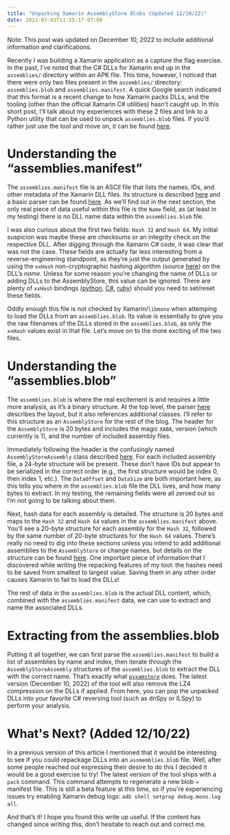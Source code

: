 ```yaml
---
title: "Unpacking Xamarin AssemblyStore Blobs (Updated 12/10/22)"
date: 2022-07-02T11:55:17-07:00
---
```


Note: This post was updated on December 10, 2022 to include additional information and clarifications.

Recently I was building a Xamarin application as a capture the flag exercise. In the past, I’ve noted that the C# DLLs for Xamarin end up in the `assemblies/` directory within an APK file. This time, however, I noticed that there were only two files present in the `assemblies/` directory: `assemblies.blob` and `assemblies.manifest`. A quick Google search indicated that this format is a recent change to how Xamarin packs DLLs, and the tooling (other than the official Xamarin C# utilities) hasn’t caught up. In this short post, I’ll talk about my experiences with these 2 files and link to a Python utility that can be used to unpack `assemblies.blob` files. If you’d rather just use the tool and move on, it can be found [here]( https://github.com/jakev/pyxamstore).

# Understanding the “assemblies.manifest”
The `assemblies.manifest` file is an ASCII file that lists the names, IDs, and other metadata of the Xamarin DLL files. Its structure is described [here]( https://github.com/xamarin/xamarin-android/blob/main/tools/assembly-store-reader/AssemblyStoreManifestEntry.cs) and a basic parser can be found [here]( https://github.com/xamarin/xamarin-android/blob/main/tools/assembly-store-reader/AssemblyStoreManifestReader.cs). As we’ll find out in the next section, the only real piece of data useful within this file is the `Name` field, as (at least in my testing) there is no DLL name data within the `assemblies.blob` file.

I was also curious about the first two fields: `Hash 32` and `Hash 64`. My initial suspicion was maybe these are checksums or an integrity check on the respective DLL. After digging through the Xamarin C# code, it was clear that was not the case. These fields are actually far less interesting from a reverse-engineering standpoint, as they’re just the output generated by using the `xxHash` non-cryptographic hashing algorithm (source [here]( https://github.com/Cyan4973/xxHash)) on the DLL’s *name*. Unless for some reason you’re changing the name of DLLs or adding DLLs to the AssemblyStore, this value can be ignored. There are plenty of `xxHash` bindings ([python]( https://github.com/Cyan4973/xxHash), [C#](https://www.nuget.org/packages/K4os.Hash.xxHash/), [ruby](https://github.com/nashby/xxhash)) should you need to set/reset these fields.

Oddly enough this file is not checked by Xamarin/`libmono` when attemping to load the DLLs from an `assemblies.blob`. Its value is essentially to give you the raw filenames of the DLLs stored in the `assemblies.blob`, as only the `xxHash` values exist in that file. Let’s move on to the more exciting of the two files.

# Understanding the “assemblies.blob”
The `assemblies.blob` is where the real excitement is and requires a little more analysis, as it’s a binary structure. At the top level, the parser [here](https://github.com/xamarin/xamarin-android/blob/main/tools/assembly-store-reader/AssemblyStoreReader.cs) describes the layout, but it also references additional classes. I’ll refer to this structure as an `AssemblyStore` for the rest of the blog. The header for the `AssemblyStore` is 20 bytes and includes the magic `XABA`, version (which currently is 1), and the number of included assembly files.

Immediately following the header is the confusingly named `AssemblyStoreAssembly` class described [here]( https://github.com/xamarin/xamarin-android/blob/main/tools/assembly-store-reader/AssemblyStoreAssembly.cs#L25). For each included assembly file, a 24-byte structure will be present. These don’t have IDs but appear to be serialized in the correct order (e.g., the first structure would be index 0, then index 1, etc.). The `DataOffset` and `DataSize` are both important here, as this tells you where in the `assemblies.blob` file the DLL lives, and how many bytes to extract. In my testing, the remaining fields were all zeroed out so I’m not going to be talking about them.

Next, hash data for each assembly is detailed. The structure is 20 bytes and maps to the `Hash 32` and `Hash 64` values in the `assemblies.manifest` above. You’ll see a 20-byte structure for each assembly for the `Hash 32`, followed by the same number of 20-byte structures for the `Hash 64` values. There’s really no need to dig into these sections unless you intend to add additional assemblies to the `AssemblyStore` or change names, but details on the structure can be found [here]( https://github.com/xamarin/xamarin-android/blob/main/tools/assembly-store-reader/AssemblyStoreHashEntry.cs). One important piece of information that I discovered while writing the repacking features of my tool: the hashes need to be saved from smallest to largest value. Saving them in any other order causes Xamarin to fail to load the DLLs!

The rest of data in the `assemblies.blob` is the actual DLL content, which, combined with the `assemblies.manifest` data, we can use to extract and name the associated DLLs.

# Extracting from the assemblies.blob
Putting it all together, we can first parse the `assemblies.manifest` to build a list of assemblies by name and index, then iterate through the `AssemblyStoreAssembly` structures of the `assemblies.blob` to extract the DLL with the correct name. That’s exactly what [`pyxamstore`]( https://github.com/jakev/pyxamstore/) does. The latest version (December 10, 2022) of the tool will also remove the LZ4 compression on the DLLs if applied. From here, you can pop the unpacked DLLs into your favorite C# reversing tool (such as dnSpy or ILSpy) to perform your analysis.

# What's Next? (Added 12/10/22)
In a previous version of this article I mentioned that it would be interesting to see if you could repackage DLLs into an `assmemblies.blob` file. Well, after some people reached out expressing their desire to do this I decided it would be a good exercise to try! The latest version of the tool ships with a `pack` command. This command attempts to regenerate a new blob + manifest file. This is still a beta feature at this time, so if you're experiencing issues try enabling Xamarin debug logs: `adb shell setprop debug.mono.log all`. 

And that’s it! I hope you found this write up useful. If the content has changed since writing this, don’t hesitate to reach out and correct me.
